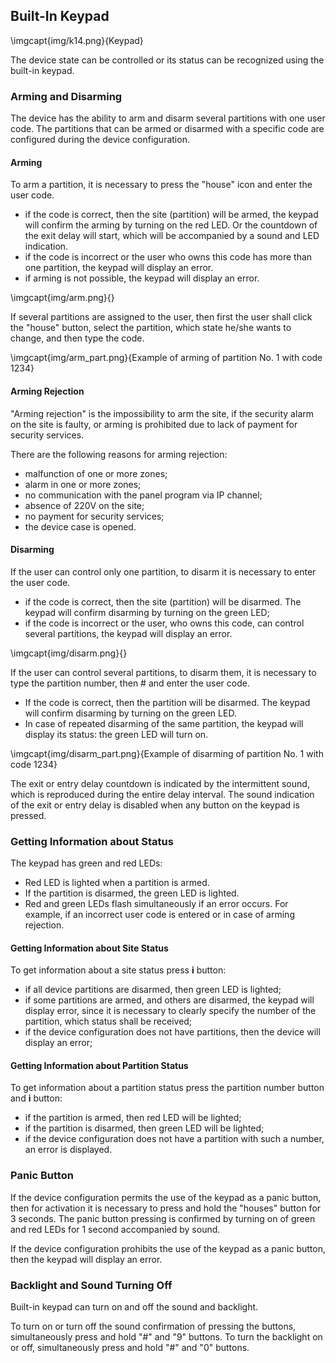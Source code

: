 ## Built-In Keypad

\imgcapt{img/k14.png}{Keypad}

The device state can be controlled or its status can be recognized using the built-in keypad. 

### Arming and Disarming

The device has the ability to arm and disarm several partitions with one user code. The partitions that can be armed or disarmed with a specific code are configured during the device configuration.

#### Arming

To arm a partition, it is necessary to press the "house" icon and enter the user code.

* if the code is correct, then the site (partition) will be armed, the keypad will confirm the arming by turning on the red LED. Or the countdown of the exit delay will start, which will be accompanied by a sound and LED indication.
* if the code is incorrect or the user who owns this code has more than one partition, the keypad will display an error.
* if arming is not possible, the keypad will display an error.

\imgcapt{img/arm.png}{}

If several partitions are assigned to the user, then first the user shall click the "house" button, select the partition, which state he/she wants to change, and then type the code.

\imgcapt{img/arm_part.png}{Example of arming of partition No. 1 with code 1234}

#### Arming Rejection

"Arming rejection" is the impossibility to arm the site, if the security alarm on the site is faulty, or arming is prohibited due to lack of payment for security services.

There are the following reasons for arming rejection:

* malfunction of one or more zones;
* alarm in one or more zones;
* no communication with the panel program via IP channel;
* absence of 220V on the site;
* no payment for security services;
* the device case is opened.

#### Disarming

If the user can control only one partition, to disarm it is necessary to enter the user code.

* if the code is correct, then the site (partition) will be disarmed. The keypad will confirm disarming by turning on the green LED;
* if the code is incorrect or the user, who owns this code, can control several partitions, the keypad will display an error.

\imgcapt{img/disarm.png}{}

If the user can control several partitions, to disarm them, it is necessary to type the partition number, then # and enter the user code.

* If the code is correct, then the partition will be disarmed. The keypad will confirm disarming by turning on the green LED.
* In case of repeated disarming of the same partition, the keypad will display its status: the green LED will turn on.

\imgcapt{img/disarm_part.png}{Example of disarming of partition No. 1 with code 1234}

The exit or entry delay countdown is indicated by the intermittent sound, which is reproduced during the entire delay interval. The sound indication of the exit or entry delay is disabled when any button on the keypad is pressed.

### Getting Information about Status

The keypad has green and red LEDs:

* Red LED is lighted when a partition is armed.
* If the partition is disarmed, the green LED is lighted.
* Red and green LEDs flash simultaneously if an error occurs. For example, if an incorrect user code is entered or in case of arming rejection.

#### Getting Information about Site Status

To get information about a site status press **i** button:

* if all device partitions are disarmed, then green LED is lighted;
* if some partitions are armed, and others are disarmed, the keypad will display error, since it is necessary to clearly specify the number of the partition, which status shall be received;
* if the device configuration does not have partitions, then the device will display an error;

#### Getting Information about Partition Status

To get information about a partition status press the partition number button and **i** button:

* if the partition is armed, then red LED will be lighted;
* if the partition is disarmed, then green LED will be lighted;
* if the device configuration does not have a partition with such a number, an error is displayed.

### Panic Button

If the device configuration permits the use of the keypad as a panic button, then for activation it is necessary to press and hold the "houses" button for 3 seconds. The panic button pressing is confirmed by turning on of green and red LEDs for 1 second accompanied by sound.

If the device configuration prohibits the use of the keypad as a panic button, then the keypad will display an error.

### Backlight and Sound Turning Off

Built-in keypad can turn on and off the sound and backlight.

To turn on or turn off the sound confirmation of pressing the buttons, simultaneously press and hold "#" and "9" buttons.
To turn the backlight on or off, simultaneously press and hold "#" and "0" buttons. 
